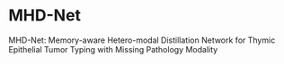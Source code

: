 # MHD-Net
MHD-Net: Memory-aware Hetero-modal Distillation Network for Thymic Epithelial Tumor Typing with Missing Pathology Modality
